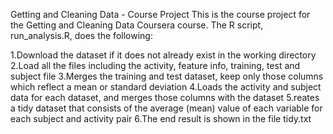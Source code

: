 Getting and Cleaning Data - Course Project
This is the course project for the Getting and Cleaning Data Coursera course. The R script, run_analysis.R, does the following:

1.Download the dataset if it does not already exist in the working directory
2.Load all the files including the activity, feature info, training, test and subject file
3.Merges the training and test dataset, keep only those columns which reflect a mean or standard deviation
4.Loads the activity and subject data for each dataset, and merges those columns with the dataset
5.reates a tidy dataset that consists of the average (mean) value of each variable for each subject and activity pair
6.The end result is shown in the file tidy.txt
